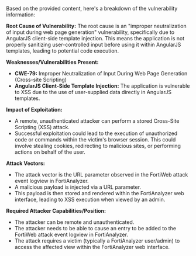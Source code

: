 Based on the provided content, here's a breakdown of the vulnerability information:

**Root Cause of Vulnerability:**
The root cause is an "improper neutralization of input during web page generation" vulnerability, specifically due to AngularJS client-side template injection. This means the application is not properly sanitizing user-controlled input before using it within AngularJS templates, leading to potential code execution.

**Weaknesses/Vulnerabilities Present:**
- **CWE-79:** Improper Neutralization of Input During Web Page Generation (Cross-site Scripting)
- **AngularJS Client-Side Template Injection:** The application is vulnerable to XSS due to the use of user-supplied data directly in AngularJS templates.

**Impact of Exploitation:**
- A remote, unauthenticated attacker can perform a stored Cross-Site Scripting (XSS) attack.
- Successful exploitation could lead to the execution of unauthorized code or commands within the victim's browser session. This could involve stealing cookies, redirecting to malicious sites, or performing actions on behalf of the user.

**Attack Vectors:**
- The attack vector is the URL parameter observed in the FortiWeb attack event logview in FortiAnalyzer.
- A malicious payload is injected via a URL parameter.
- This payload is then stored and rendered within the FortiAnalyzer web interface, leading to XSS execution when viewed by an admin.

**Required Attacker Capabilities/Position:**
- The attacker can be remote and unauthenticated.
- The attacker needs to be able to cause an entry to be added to the FortiWeb attack event logview in FortiAnalyzer.
- The attack requires a victim (typically a FortiAnalyzer user/admin) to access the affected view within the FortiAnalyzer web interface.
